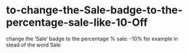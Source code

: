 # to-change-the-Sale-badge-to-the-percentage-sale-like-10-Off
change the ‘Sale’ badge to the percentage % sale: -10% for example in stead of the word Sale
